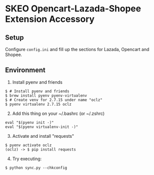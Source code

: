 # SKEO Opencart-Lazada-Shopee Extension Accessory


## Setup

Configure `config.ini` and fill up the sections for Lazada, Opencart and Shopee.

## Environment

1. Install pyenv and friends

```shell
$ # Install pyenv and friends
$ brew install pyenv pyenv-virtualenv
$ # Create venv for 2.7.15 under name "oclz"
$ pyenv virtualenv 2.7.15 oclz
```

2. Add this thing on your ~/.bashrc (or ~/.zshrc)

```
eval "$(pyenv init -)"
eval "$(pyenv virtualenv-init -)"
```

3. Activate and install "requests"

```shell
$ pyenv activate oclz
(oclz) -> $ pip install requests
```

4. Try executing:

```
$ python sync.py --chkconfig
```
